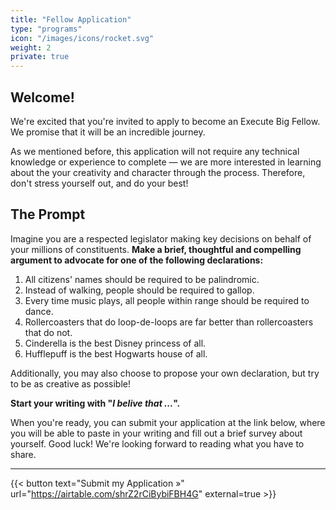 ```yaml
---
title: "Fellow Application"
type: "programs"
icon: "/images/icons/rocket.svg"
weight: 2
private: true
---
```


## Welcome! 

We're excited that you're invited to apply to become an Execute Big Fellow. We promise that it will be an incredible journey.

As we mentioned before, this application will not require any technical knowledge or experience to complete — we are more interested in learning about the your creativity and character through the process. Therefore, don't stress yourself out, and do your best! 

## The Prompt

Imagine you are a respected legislator making key decisions on behalf of your millions of constituents. **Make a brief, thoughtful and compelling argument to advocate for one of the following declarations:**

1. All citizens' names should be required to be palindromic.
1. Instead of walking, people should be required to gallop.
1. Every time music plays, all people within range should be required to dance.
1. Rollercoasters that do loop-de-loops are far better than rollercoasters that do not.
1. Cinderella is the best Disney princess of all.
1. Hufflepuff is the best Hogwarts house of all.

Additionally, you may also choose to propose your own declaration, but try to be as creative as possible! 

**Start your writing with "_I belive that ..._".** 

When you're ready, you can submit your application at the link below, where you will be able to paste in your writing and fill out a brief survey about yourself. Good luck! We're looking forward to reading what you have to share. 

---

{{< button text="Submit my Application »" url="https://airtable.com/shrZ2rCiBybiFBH4G" external=true >}}
